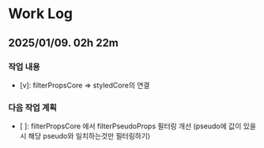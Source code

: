 # Work Log

## 2025/01/09. 02h 22m

### 작업 내용

-   [v]: filterPropsCore => styledCore의 연결

### 다음 작업 계획

-   [ ]: filterPropsCore 에서 filterPseudoProps 필터링 개선 (pseudo에 값이 있을시 해당 pseudo와 일치하는것만 필터링하기)
<!-- - [ ]  -->
